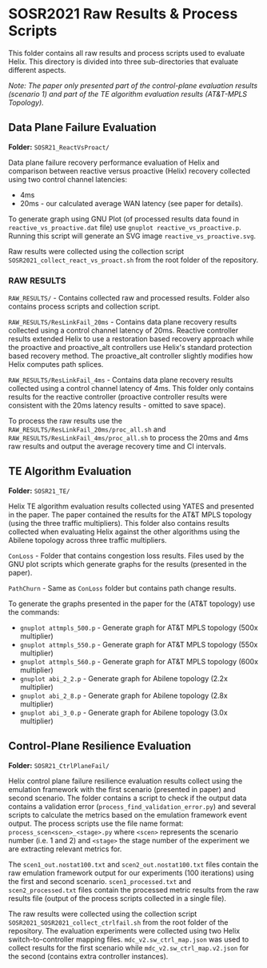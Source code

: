 # SOSR2021 Raw Results & Process Scripts #

This folder contains all raw results and process scripts used to evaluate
Helix. This directory is divided into three sub-directories that evaluate
different aspects.

_Note: The paper only presented part of the control-plane evaluation results
(scenario 1) and part of the TE algorithm evaluation results (AT&T-MPLS
Topology)._



## Data Plane Failure Evaluation #

**Folder:** `SOSR21_ReactVsProact/`

Data plane failure recovery performance evaluation of Helix and comparison
between reactive versus proactive (Helix) recovery collected using two control
channel latencies:
* 4ms
* 20ms - our calculated average WAN latency (see paper for details).


To generate graph using GNU Plot (of processed results data found in
`reactive_vs_proactive.dat` file) use `gnuplot reactive_vs_proactive.p`.
Running this script will generate an SVG image `reactive_vs_proactive.svg`.

Raw results were collected using the collection script
`SOSR2021_collect_react_vs_proact.sh` from the root folder of the repository.


### RAW RESULTS ###

`RAW_RESULTS/` - Contains collected raw and processed
results. Folder also contains process scripts and collection script.

`RAW_RESULTS/ResLinkFail_20ms` - Contains data plane recovery results collected
using a control channel latency of 20ms. Reactive controller results extended
Helix to use a restoration based recovery approach while the proactive and
proactive_alt controllers use Helix's standard protection based recovery method.
The proactive_alt controller slightly modifies how Helix computes path splices.

`RAW_RESULTS/ResLinkFail_4ms` - Contains data plane recovery results collected
using a control channel latency of 4ms.  This folder only contains results for
the reactive controller (proactive controller results were consistent with the
20ms latency results - omitted to save space).

To process the raw results use the `RAW_RESULTS/ResLinkFail_20ms/proc_all.sh`
and `RAW_RESULTS/ResLinkFail_4ms/proc_all.sh` to process the 20ms and 4ms
raw results and output the average recovery time and CI intervals.



## TE Algorithm Evaluation #

**Folder:** `SOSR21_TE/`

Helix TE algorithm evaluation results collected using YATES and presented in
the paper. The paper contained the results for the AT&T MPLS topology (using
the three traffic multipliers). This folder also contains results collected
when evaluating Helix against the other algorithms using the Abilene topology
across three traffic multipliers.

`ConLoss` - Folder that contains congestion loss results. Files used by the
GNU plot scripts which generate graphs for the results (presented in the
paper).

`PathChurn` - Same as `ConLoss` folder but contains path change results.

To generate the graphs presented in the paper for the (AT&T topology) use the
commands:
* `gnuplot attmpls_500.p` - Generate graph for AT\&T MPLS topology (500x
    multiplier)
* `gnuplot attmpls_550.p` - Generate graph for AT\&T MPLS topology (550x
    multiplier)
* `gnuplot attmpls_560.p` - Generate graph for AT\&T MPLS topology (600x
    multiplier)
* `gnuplot abi_2_2.p` - Generate graph for Abilene topology (2.2x multiplier)
* `gnuplot abi_2_8.p` - Generate graph for Abilene topology (2.8x multiplier)
* `gnuplot abi_3_0.p` - Generate graph for Abilene topology (3.0x multiplier)



## Control-Plane Resilience Evaluation ##

**Folder:** `SOSR21_CtrlPlaneFail/`

Helix control plane failure resilience evaluation results collect using the
emulation framework with the first scenario (presented in paper) and second
scenario. The folder contains a script to check if the output data contains
a validation error (`process_find_validation_error.py`) and several scripts
to calculate the metrics based on the emulation framework event output. The
process scripts use the file name format: `process_scen<scen>_<stage>.py` where
`<scen>` represents the scenario number (i.e. 1 and 2) and `<stage>` the
stage number of the experiment we are extracting relevant metrics for.

The `scen1_out.nostat100.txt` and `scen2_out.nostat100.txt` files contain the
raw emulation framework output for our experiments (100 iterations) using the
first and second scenario. `scen1_processed.txt` and `scen2_processed.txt`
files contain the processed metric results from the raw results file (output
of the process scripts collected in a single file).

The raw results were collected using the collection script
`SOSR2021_SOSR2021_collect_ctrlfail.sh` from the root folder of the repository.
The evaluation experiments were collected using two Helix switch-to-controller
mapping files. `mdc_v2.sw_ctrl_map.json` was used to collect results for the
first scenario while `mdc_v2.sw_ctrl_map.v2.json` for the second (contains
extra controller instances).

